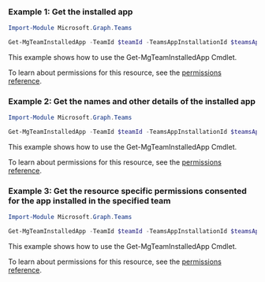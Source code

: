 ### Example 1: Get the installed app

```powershellImport-Module Microsoft.Graph.Teams

Get-MgTeamInstalledApp -TeamId $teamId -TeamsAppInstallationId $teamsAppInstallationId
```
This example shows how to use the Get-MgTeamInstalledApp Cmdlet.
To learn about permissions for this resource, see the [permissions reference](/graph/permissions-reference).

### Example 2: Get the names and other details of the installed app

```powershellImport-Module Microsoft.Graph.Teams

Get-MgTeamInstalledApp -TeamId $teamId -TeamsAppInstallationId $teamsAppInstallationId -ExpandProperty "teamsAppDefinition"
```
This example shows how to use the Get-MgTeamInstalledApp Cmdlet.
To learn about permissions for this resource, see the [permissions reference](/graph/permissions-reference).

### Example 3: Get the resource specific permissions consented for the app installed in the specified team

```powershellImport-Module Microsoft.Graph.Teams

Get-MgTeamInstalledApp -TeamId $teamId -TeamsAppInstallationId $teamsAppInstallationId -Property "consentedPermissionSet,id"
```
This example shows how to use the Get-MgTeamInstalledApp Cmdlet.
To learn about permissions for this resource, see the [permissions reference](/graph/permissions-reference).


